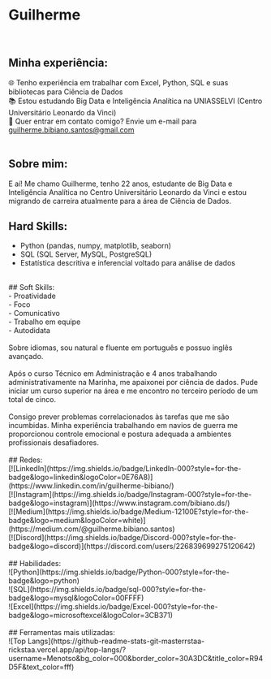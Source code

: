 # Guilherme

<br>

## Minha experiência: <br>
🌐 Tenho experiência em trabalhar com Excel, Python, SQL e suas bibliotecas para Ciência de Dados <br>
📚 Estou estudando Big Data e Inteligência Analítica na UNIASSELVI (Centro Universitário Leonardo da Vinci) <br>
📧 Quer entrar em contato comigo? Envie um e-mail para guilherme.bibiano.santos@gmail.com <br>
<br>
## Sobre mim: <br>
E aí! Me chamo Guilherme, tenho 22 anos, estudante de Big Data e Inteligência Analítica no Centro Universitário Leonardo da Vinci e estou migrando de carreira atualmente para a área de Ciência de Dados.
<br>
## Hard Skills: <br>
- Python (pandas, numpy, matplotlib, seaborn) <br>
- SQL (SQL Server, MySQL, PostgreSQL) <br>
- Estatística descritiva e inferencial voltado para análise de dados <br>
<br>
## Soft Skills: <br>
- Proatividade <br>
- Foco <br>
- Comunicativo <br>
- Trabalho em equipe <br>
- Autodidata <br>
<br>
Sobre idiomas, sou natural e fluente em português e possuo inglês avançado. <br>
<br>
Após o curso Técnico em Administração e 4 anos trabalhando administrativamente na Marinha, me apaixonei por ciência de dados. Pude iniciar um curso superior na área e me encontro no terceiro período de um total de cinco. <br>
<br>
Consigo prever problemas correlacionados às tarefas que me são incumbidas. Minha experiência trabalhando em navios de guerra me proporcionou controle emocional e postura adequada a ambientes profissionais desafiadores. <br>
<br>
## Redes: <br>
[![LinkedIn](https://img.shields.io/badge/LinkedIn-000?style=for-the-badge&logo=linkedin&logoColor=0E76A8)](https://www.linkedin.com/in/guilherme-bibiano/) <br>
[![Instagram](https://img.shields.io/badge/Instagram-000?style=for-the-badge&logo=instagram)](https://www.instagram.com/bibiano.ds/) <br>
[![Medium](https://img.shields.io/badge/Medium-12100E?style=for-the-badge&logo=medium&logoColor=white)](https://medium.com/@guilherme.bibiano.santos) <br>
[![Discord](https://img.shields.io/badge/Discord-000?style=for-the-badge&logo=discord)](https://discord.com/users/226839699275120642) <br>
<br>
## Habilidades: <br>
![Python](https://img.shields.io/badge/Python-000?style=for-the-badge&logo=python) <br>
![SQL](https://img.shields.io/badge/sql-000?style=for-the-badge&logo=mysql&logoColor=00FFFF) <br>
![Excel](https://img.shields.io/badge/Excel-000?style=for-the-badge&logo=microsoftexcel&logoColor=3CB371) <br>
<br>
## Ferramentas mais utilizadas: <br>
![Top Langs](https://github-readme-stats-git-masterrstaa-rickstaa.vercel.app/api/top-langs/?username=Menotso&bg_color=000&border_color=30A3DC&title_color=R94D5F&text_color=fff) <br>
